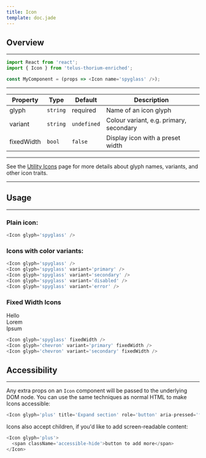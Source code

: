 ```yaml
---
title: Icon
template: doc.jade
---
```


## Overview

---

```js
import React from 'react';
import { Icon } from 'telus-thorium-enriched';

const MyComponent = (props => <Icon name='spyglass' />);
```

---

| Property   | Type     | Default     | Description                             |
|------------|----------|-------------|-----------------------------------------|
| glyph      | `string` | required    | Name of an icon glyph                   |
| variant    | `string` | `undefined` | Colour variant, e.g. primary, secondary |
| fixedWidth | `bool`   | `false`     | Display icon with a preset width        |

---

See the [Utility Icons](/3-Foundational-Elements/7-utility-icons.html) page for more details about glyph names, variants, and other icon traits.

---

## Usage

---

### Plain icon:

<span id="icon-spyglass"></span>
<script type="text/babel">
  ReactDOM.render(
    <Tds.Icon glyph="spyglass" />,
    document.getElementById('icon-spyglass')
  );
</script>

```js
<Icon glyph='spyglass' />
```

### Icons with color variants:

<span id="icon-spyglass-noVariant"></span>
<span id="icon-spyglass-primary"></span>
<span id="icon-spyglass-secondary"></span>
<span id="icon-spyglass-disabled"></span>
<span id="icon-spyglass-error"></span>
<script type="text/babel">
  ReactDOM.render(
    <Tds.Icon glyph="spyglass" />,
    document.getElementById('icon-spyglass-noVariant')
  );
  ReactDOM.render(
    <Tds.Icon glyph="spyglass" variant="primary" />,
    document.getElementById('icon-spyglass-primary')
  );
  ReactDOM.render(
    <Tds.Icon glyph="spyglass" variant="secondary" />,
    document.getElementById('icon-spyglass-secondary')
  );
  ReactDOM.render(
    <Tds.Icon glyph="spyglass" variant="disabled" />,
    document.getElementById('icon-spyglass-disabled')
  );
  ReactDOM.render(
    <Tds.Icon glyph="spyglass" variant="error" />,
    document.getElementById('icon-spyglass-error')
  );
</script>

```js
<Icon glyph='spyglass' />
<Icon glyph='spyglass' variant='primary' />
<Icon glyph='spyglass' variant='secondary' />
<Icon glyph='spyglass' variant='disabled' />
<Icon glyph='spyglass' variant='error' />
```

### Fixed Width Icons

<span id="icon-spyglass-fixedWidth"></span>Hello
<br>
<span id="icon-chevron-primary-fixedWidth"></span>Lorem
<br>
<span id="icon-chevron-secondary-fixedWidth"></span>Ipsum
<script type="text/babel">
  ReactDOM.render(
    <Tds.Icon glyph="spyglass" fixedWidth="true" />,
    document.getElementById('icon-spyglass-fixedWidth')
  );
  ReactDOM.render(
    <Tds.Icon glyph="chevron" variant="primary" fixedWidth="true" />,
    document.getElementById('icon-chevron-primary-fixedWidth')
  );
  ReactDOM.render(
    <Tds.Icon glyph="chevron" variant="secondary" fixedWidth="true" />,
    document.getElementById('icon-chevron-secondary-fixedWidth')
  );
</script>

```js
<Icon glyph='spyglass' fixedWidth />
<Icon glyph='chevron' variant='primary' fixedWidth />
<Icon glyph='chevron' variant='secondary' fixedWidth />
```

## Accessibility

---

Any extra props on an `Icon` component will be passed to the underlying DOM node.  You can use the same techniques as normal HTML to make Icons accessible:

```js
<Icon glyph='plus' title='Expand section' role='button' aria-pressed='false' />
```

Icons also accept children, if you'd like to add screen-readable content:

```js
<Icon glyph='plus'>
  <span className='accessible-hide'>button to add more</span>
</Icon>
```

